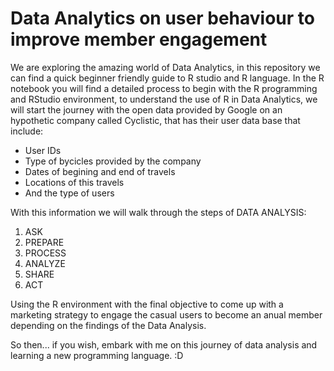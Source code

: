 # Data Analytics on user behaviour to improve member engagement
We are exploring the amazing world of Data Analytics, in this repository we can find a quick beginner friendly guide to R studio and R language. 
In the R notebook you will find a detailed process to begin with the R programming and RStudio environment, to understand the use of R in Data Analytics, we will start the journey with the open data provided by Google on an hypothetic company called Cyclistic, that has their user data base that include:

- User IDs
- Type of bycicles provided by the company
- Dates of begining and end of travels
- Locations of this travels
- And the type of users

 With this information we will walk through the steps of DATA ANALYSIS:

1. ASK
2. PREPARE
3. PROCESS
4. ANALYZE
5. SHARE
6. ACT
 
Using the R environment with the final objective to come up with a marketing strategy to engage the casual users to become an anual member depending on the findings of the Data Analysis.
  
So then... if you wish, embark with me on this journey of data analysis and learning a new programming language. :D
